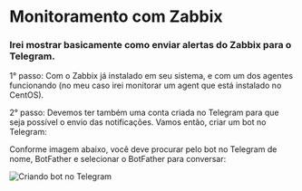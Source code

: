 # Monitoramento com Zabbix

### Irei mostrar basicamente como enviar alertas do Zabbix para o Telegram.

1° passo: Com o Zabbix já instalado em seu sistema, e com um dos agentes funcionando (no meu caso irei monitorar um agent que está instalado no CentOS).

2° passo: Devemos ter também uma conta criada no Telegram para que seja possível o envio das notificações. Vamos então, criar um bot no Telegram:

Conforme imagem abaixo, você deve procurar pelo bot no Telegram de nome, BotFather e selecionar o BotFather para conversar:

![Criando bot no Telegram](Monitoramento-com-Zabbix/imagens/criaçãodobot.png)


     
